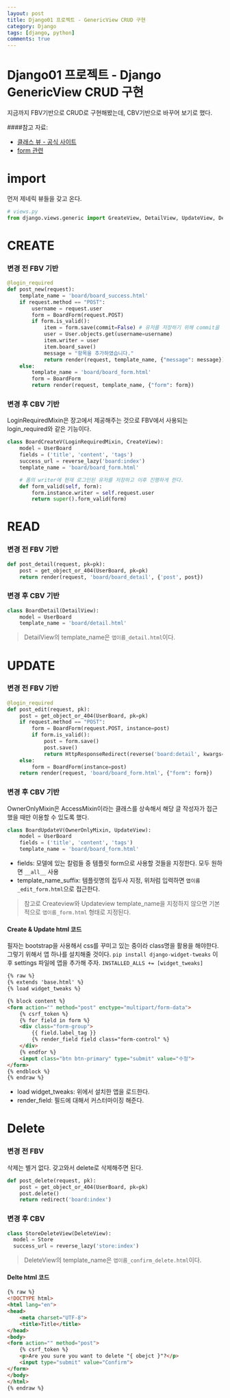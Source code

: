```yaml
---
layout: post
title: Django01 프로젝트 - GenericView CRUD 구현
category: Django
tags: [django, python]
comments: true
---
```


Django01 프로젝트 - Django GenericView CRUD 구현
=======

지금까지 FBV기반으로 CRUD로 구현해봤는데, CBV기반으로 바꾸어 보기로 했다.

####참고 자료:
- [클래스 뷰 - 공식 사이트](https://docs.djangoproject.com/en/3.0/ref/class-based-views/generic-editing/#django.views.generic.edit.UpdateView)
- [form 관련](https://simpleisbetterthancomplex.com/article/2017/08/19/how-to-render-django-form-manually.html)

# import
먼저 제네릭 뷰들을 갖고 온다.
```python
# views.py
from django.views.generic import GreateView, DetailView, UpdateView, DeleteView
```

# CREATE

### 변경 전 FBV 기반
```python
@login_required
def post_new(request):
    template_name = 'board/board_success.html'
    if request.method == "POST":
        username = request.user
        form = BoardForm(request.POST)
        if form.is_valid():
            item = form.save(commit=False) # 유저를 저장하기 위해 commit을 미룸
            user = User.objects.get(username=username)
            item.writer = user
            item.board_save()
            message = "항목을 추가하였습니다."
            return render(request, template_name, {"message": message})
    else:
        template_name = 'board/board_form.html'
        form = BoardForm
        return render(request, template_name, {"form": form})
```

### 변경 후 CBV 기반
LoginRequiredMixin은 장고에서 제공해주는 것으로 FBV에서 사용되는 login_required와 같은 기능이다.
```python
class BoardCreateV(LoginRequiredMixin, CreateView):
    model = UserBoard
    fields = ('title', 'content', 'tags')
    success_url = reverse_lazy('board:index')
    template_name = 'board/board_form.html'

    # 폼의 writer에 현재 로그인된 유저를 저장하고 이후 진행하게 한다.
    def form_valid(self, form):
        form.instance.writer = self.request.user
        return super().form_valid(form)
```

# READ
### 변경 전 FBV 기반
```python
def post_detail(request, pk=pk):
    post = get_object_or_404(UserBoard, pk=pk)
    return render(request, 'board/board_detail', {'post', post})
```

### 변경 후 CBV 기반
```python
class BoardDetail(DetailView):
    model = UserBoard
    template_name = 'board/detail.html'
```
> DetailView의 template_name은 `앱이름_detail.html`이다.

# UPDATE

### 변경 전 FBV 기반
```python
@login_required
def post_edit(request, pk):
    post = get_object_or_404(UserBoard, pk=pk)
    if request.method == "POST":
        form = BoardForm(request.POST, instance=post)
        if form.is_valid():
            post = form.save()
            post.save()
            return HttpResponseRedirect(reverse('board:detail', kwargs={'pk':pk}))
    else:
        form = BoardForm(instance=post)
    return render(request, 'board/board_form.html', {"form": form})
```


### 변경 후 CBV 기반
OwnerOnlyMixin은 AccessMixin이라는 클래스를 상속해서 해당 글 작성자가 접근했을 때만 이용할 수 있도록 했다.
```python
class BoardUpdateV(OwnerOnlyMixin, UpdateView):
    model = UserBoard
    fields = ('title', 'content', 'tags')
    template_name = 'board/board_form.html'
```
- fields: 모델에 있는 칼럼들 중 템플릿 form으로 사용할 것들을 지정한다. 모두 원하면 `__all__` 사용
- template_name_suffix: 템플릿명의 접두사 지정, 위처럼 입력하면 `앱이름_edit_form.html`으로 접근한다.

> 참고로 Createview와 Updateview template_name을 지정하지 않으면 기본적으로 `앱이름_form.html` 형태로 지정된다.

#### Create & Update html 코드
필자는 bootstrap을 사용해서 css를 꾸미고 있는 중이라 class명을 활용을 해야한다. 그렇기 위해서 앱 하나를 설치해줄 것이다.
`pip install django-widget-tweaks`
이후 settings 파일에 앱을 추가해 주자.
`INSTALLED_ALLS += [widget_tweaks]`

```html
{% raw %}
{% extends 'base.html' %}
{% load widget_tweaks %}

{% block content %}
<form action="" method="post" enctype="multipart/form-data">
    {% csrf_token %}
    {% for field in form %}
    <div class="form-group">
        {{ field.label_tag }}
        {% render_field field class="form-control" %}
    </div>
    {% endfor %}
    <input class="btn btn-primary" type="submit" value="수정">
</form>
{% endblock %}
{% endraw %}
```
- load widget_tweaks: 위에서 설치한 앱을 로드한다.
- render_field: 필드에 대해서 커스터마이징 해준다.

# Delete
### 변경 전 FBV
삭제는 별거 없다. 갖고와서 delete로 삭제해주면 된다.
```python
def post_delete(request, pk):
    post = get_object_or_404(UserBoard, pk=pk)
    post.delete()
    return redirect('board:index')
```

### 변경 후 CBV
```python
class StoreDeleteView(DeleteView):
  model = Store
  success_url = reverse_lazy('store:index')
```
> DeleteView의 template_name은 `앱이름_confirm_delete.html`이다.
#### Delte html 코드
```html
{% raw %}
<!DOCTYPE html>
<html lang="en">
<head>
    <meta charset="UTF-8">
    <title>Title</title>
</head>
<body>
<form action="" method="post">
    {% csrf_token %}
    <p>Are you sure you want to delete "{ obejct }"?</p>
    <input type="submit" value="Confirm">
</form>
</body>
</html>
{% endraw %}
```
